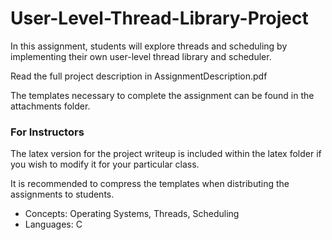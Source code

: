 # User-Level-Thread-Library-Project

In this assignment, students will explore threads and scheduling by implementing their own user-level thread library and scheduler.

Read the full project description in AssignmentDescription.pdf

The templates necessary to complete the assignment can be found in the attachments folder. 

### For Instructors
The latex version for the project writeup is included within the latex folder if you wish to modify it for your particular class. 

It is recommended to compress the templates when distributing the assignments to students.

- Concepts: Operating Systems, Threads, Scheduling
- Languages: C
